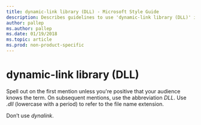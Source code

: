 ```yaml
---
title: dynamic-link library (DLL) - Microsoft Style Guide
description: Describes guidelines to use 'dynamic-link library (DLL)' in Microsoft documents and provides examples.
author: pallep
ms.author: pallep
ms.date: 01/19/2018
ms.topic: article
ms.prod: non-product-specific
---
```


# dynamic-link library (DLL)

Spell
out on the first mention unless you're positive that your audience
knows the term. On subsequent mentions, use the abbreviation *DLL*. Use *.dll* (lowercase with a period) to refer to the file name extension.

Don’t use *dynalink*.
